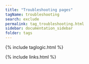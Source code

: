 ```yaml
---
title: "Troubleshooting pages"
tagName: troubleshooting
search: exclude
permalink: tag_troubleshooting.html
sidebar: documentation_sidebar
folder: tags
---
```

{% include taglogic.html %}

{% include links.html %}
